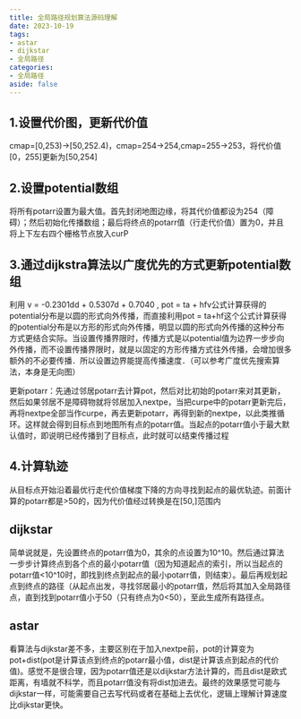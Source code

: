 ```yaml
---
title: 全局路径规划算法源码理解
date: 2023-10-19 
tags:
- astar
- dijkstar
- 全局路径
categories:
- 全局路径
aside: false
---
```


## 1.设置代价图，更新代价值
cmap=[0,253)->[50,252.4)，cmap=254->254,cmap=255->253，将代价值[0，255]更新为[50,254]
## 2.设置potential数组
将所有potarr设置为最大值。首先封闭地图边缘，将其代价值都设为254（障碍）；然后初始化传播数组；最后将终点的potarr值（行走代价值）置为0，并且将上下左右四个栅格节点放入curP
## 3.通过dijkstra算法以广度优先的方式更新potential数组
利用 v = -0.2301dd + 0.5307d + 0.7040 , pot = ta + hfv公式计算获得的potential分布是以圆的形式向外传播，而直接利用pot = ta+hf这个公式计算获得的potential分布是以方形的形式向外传播，明显以圆的形式向外传播的这种分布方式更结合实际。当设置传播界限时，传播方式是以potential值为边界一步步向外传播，而不设置传播界限时，就是以固定的方形传播方式往外传播，会增加很多额外的不必要传播．所以设置边界能提高传播速度．（可以参考广度优先搜索算法，本身是无向图）

更新potarr：先通过邻居potarr去计算pot，然后对比初始的potarr来对其更新，然后如果邻居不是障碍物就将邻居加入nextpe，当把curpe中的potarr更新完后，再将nextpe全部当作curpe，再去更新potarr，再得到新的nextpe，以此类推循环。这样就会得到目标点到地图所有点的potarr值。当起点的potarr值小于最大默认值时，即说明已经传播到了目标点，此时就可以结束传播过程
## 4.计算轨迹
从目标点开始沿着最优行走代价值梯度下降的方向寻找到起点的最优轨迹。前面计算的potarr都是>50的，因为代价值经过转换是在[50,]范围内


## dijkstar
简单说就是，先设置终点的potarr值为0，其余的点设置为10^10。然后通过算法一步步计算终点到各个点的最小potarr值（因为知道起点的索引，所以当起点的potarr值<10^10时，即找到终点到起点的最小potarr值，则结束）。最后再规划起点到终点的路径（从起点出发，寻找邻居最小的potarr值，然后将其加入全局路径点，直到找到potarr值小于50（只有终点为0<50），至此生成所有路径点。

## astar
看算法与dijkstar差不多，主要区别在于加入nextpe前，pot的计算变为pot+dist(pot是计算该点到终点的potarr最小值，dist是计算该点到起点的代价值)。感觉不是很合理，因为potarr值还是以dijkstar方法计算的，而且dist是欧式距离，有墙就不科学，而且potarr值没有将dist加进去。最终的效果感觉可能与dijkstar一样，可能需要自己去写代码或者在基础上去优化，逻辑上理解计算速度比dijkstar更快。